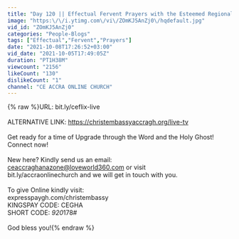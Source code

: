 ```yaml
---
title: "Day 120 || Effectual Fervent Prayers with the Esteemed Regional Pastor"
image: "https:\/\/i.ytimg.com\/vi\/ZOmKJ5AnZj0\/hqdefault.jpg"
vid_id: "ZOmKJ5AnZj0"
categories: "People-Blogs"
tags: ["Effectual","Fervent","Prayers"]
date: "2021-10-08T17:26:52+03:00"
vid_date: "2021-10-05T17:49:05Z"
duration: "PT1H38M"
viewcount: "2156"
likeCount: "130"
dislikeCount: "1"
channel: "CE ACCRA ONLINE CHURCH"
---
```

{% raw %}URL: bit.ly/ceflix-live<br /><br />ALTERNATIVE LINK: <a rel="nofollow" target="blank" href="https://christembassyaccragh.org/live-tv">https://christembassyaccragh.org/live-tv</a><br /><br />Get ready for a time of Upgrade through the Word and the Holy Ghost! Connect now! <br /><br />New here? Kindly send us an email: <br />ceaccraghanazone@loveworld360.com or visit<br />bit.ly/accraonlinechurch and we will get in touch with you. <br /><br />To give Online kindly visit: <br />expresspaygh.com/christembassy<br />KINGSPAY CODE: CEGHA<br />SHORT CODE: *920*178#<br /><br />God bless you!{% endraw %}
